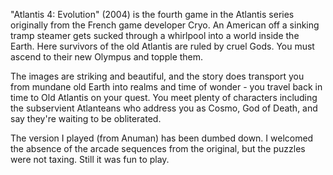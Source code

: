"Atlantis 4: Evolution" (2004) is the fourth game in the Atlantis series originally
from the French game developer Cryo.  An American off a sinking tramp steamer gets
sucked through a whirlpool into a world inside the Earth.  Here survivors of
the old Atlantis are ruled by cruel Gods.  You must ascend to their
new Olympus and topple them.

The images are striking and beautiful, and the story does transport you
from mundane old Earth into realms and time of wonder - you travel back
in time to Old Atlantis on your quest.  You meet plenty of characters
including the subservient Atlanteans who address you as Cosmo, God of
Death, and say they're waiting to be obliterated.

The version I played (from Anuman) has been dumbed down.  I welcomed the
absence of the arcade sequences from the original, but the puzzles were
not taxing.  Still it was fun to play.
